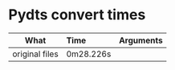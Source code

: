 # Pydts convert times
| What           | Time      | Arguments |
| -------------- | :-------- | :-------- |
| original files | 0m28.226s |           |
